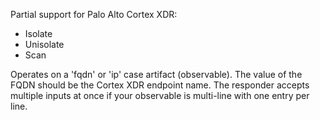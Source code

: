 Partial support for Palo Alto Cortex XDR:
* Isolate
* Unisolate
* Scan

Operates on a 'fqdn' or 'ip' case artifact (observable).
The value of the FQDN should be the Cortex XDR endpoint name.
The responder accepts multiple inputs at once if your observable is multi-line with one entry per line.
